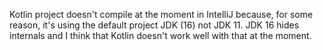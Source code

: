 Kotlin project doesn't compile at the moment in IntelliJ because, for some reason, it's using the default project JDK (16) not JDK 11. JDK 16 hides internals and I think that Kotlin doesn't work well with that at the moment.